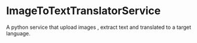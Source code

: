 # ImageToTextTranslatorService
A python service that upload images , extract text and translated to a target language.
